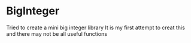 # BigInteger
Tried to create a mini big integer library
It is my first attempt to creat this and there may not be all useful functions
